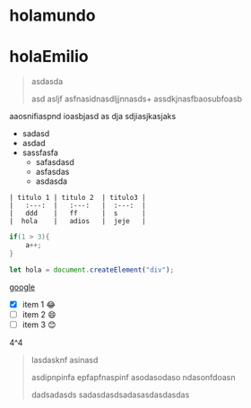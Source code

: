 # holamundo

# holaEmilio

> asdasda 
> 
> asd
asljf asfnasidnasdljjnnasds+
assdkjnasfbaosubfoasb

aaosnifiaspnd ioasbjasd as dja sdjiasjkasjaks

- sadasd
- asdad
- sassfasfa
  - safasdasd
  - asfasdas
  - asdasda

<!-- Crear una tabla -->
    | titulo 1 | titulo 2  | titulo3 |
    |   :---:  |   :---:   |  :---:  |
    |   ddd    |   ff      |  s      |
    |  hola    |   adios   |  jeje   |


<!-- Código de C -->
```c
if(1 > 3){
    a++;
}
```

<!-- Código de Javascript -->
```js
let hola = document.createElement("div");
```

<!-- Link de google -->
[google](https://www.google.es)

<!-- Boxes -->
  - [x] item 1 :joy:
  - [ ] item 2 :smile:
  - [ ] item 3 :blush:

<!-- Potencias -->
4^4

> lasdasknf
> asinasd
> 
> asdipnpinfa epfapfnaspinf 
> asodasodaso ndasonfdoasn
> 
> dadsadasds sadasdasdsadasasdasdasdas








